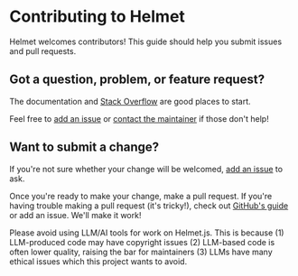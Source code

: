 # Contributing to Helmet

Helmet welcomes contributors! This guide should help you submit issues and pull requests.

## Got a question, problem, or feature request?

The documentation and [Stack Overflow](https://stackoverflow.com/questions/tagged/helmet.js) are good places to start.

Feel free to [add an issue](https://github.com/helmetjs/helmet/issues) or [contact the maintainer](https://evanhahn.com/contact) if those don't help!

## Want to submit a change?

If you're not sure whether your change will be welcomed, [add an issue](https://github.com/helmetjs/helmet/issues) to ask.

Once you're ready to make your change, make a pull request. If you're having trouble making a pull request (it's tricky!), check out [GitHub's guide](https://help.github.com/articles/using-pull-requests/) or add an issue. We'll make it work!

Please avoid using LLM/AI tools for work on Helmet.js. This is because (1) LLM-produced code may have copyright issues (2) LLM-based code is often lower quality, raising the bar for maintainers (3) LLMs have many ethical issues which this project wants to avoid.
